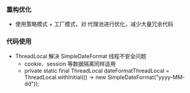 ### 重构优化
- 使用策略模式 + 工厂模式，对 代理池进行优化，减少大量冗余代码
  
### 代码使用
- ThreadLocal 解决 SimpleDateFormat 线程不安全问题
  - cookie、session 等数据隔离同样适用
  - private static final ThreadLocal<SimpleDateFormat> dateFormatThreadLocal = ThreadLocal.withInitial(() -> new SimpleDateFormat("yyyy-MM-dd"));
